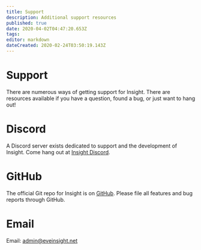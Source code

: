 ```yaml
---
title: Support
description: Additional support resources
published: true
date: 2020-04-02T04:47:20.653Z
tags: 
editor: markdown
dateCreated: 2020-02-24T03:50:19.143Z
---
```


# Support
There are numerous ways of getting support for Insight. There are resources available if you have a question, found a bug, or just want to hang out!

# Discord
A Discord server exists dedicated to support and the development of Insight. Come hang out at [Insight Discord](https://discord.eveinsight.net).

# GitHub
The official Git repo for Insight is on [GitHub](https://git.eveinsight.net). Please file all features and bug reports through GitHub.

# Email
Email: admin@eveinsight.net